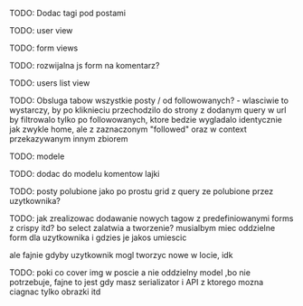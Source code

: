 TODO: Dodac tagi pod postami

TODO: user view

TODO: form views

TODO: rozwijalna js form na komentarz?

TODO: users list view

TODO: Obsluga tabow wszystkie posty / od followowanych? - wlasciwie to wystarczy, by po kliknieciu przechodzilo do strony z dodanym query w url by filtrowalo tylko po followowanych, ktore bedzie wygladalo identycznie jak zwykle home, ale z zaznaczonym "followed" oraz w context przekazywanym innym zbiorem

TODO: modele

TODO: dodac do modelu komentow lajki

TODO: posty polubione jako po prostu grid z query ze polubione przez uzytkownika?

TODO: jak zrealizowac dodawanie nowych tagow z predefiniowanymi forms z crispy itd? bo select zalatwia a tworzenie? musialbym miec oddzielne form dla uzytkownika i gdzies je jakos umiescic

ale fajnie gdyby uzytkownik mogl tworzyc nowe w locie, idk


TODO: poki co cover img w poscie a nie oddzielny model ,bo nie potrzebuje, fajne to jest gdy masz serializator i API z ktorego mozna ciagnac tylko obrazki itd
